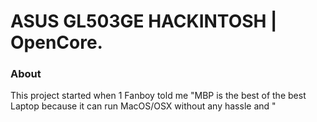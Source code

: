 # ASUS GL503GE HACKINTOSH | OpenCore.

### About
This project started when 1 Fanboy told me "MBP is the best of the best Laptop because it can run MacOS/OSX without any hassle and "